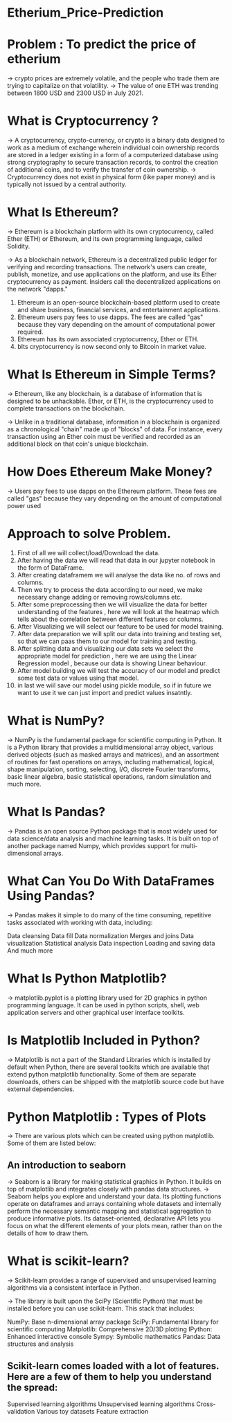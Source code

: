 # Etherium_Price-Prediction
# Problem : To predict the price of etherium
-> crypto prices are extremely volatile, and the people who trade them are trying to capitalize on that volatility.
-> The value of one ETH was trending between 1800 USD and 2300 USD in July 2021.

# What is Cryptocurrency ?
-> A cryptocurrency, crypto-currency, or crypto is a binary data designed to work as a medium of exchange wherein individual coin ownership records are stored in a ledger existing in a form of a computerized database using strong cryptography to secure transaction records, to control the creation of additional coins, and to verify the transfer of coin ownership.
-> Cryptocurrency does not exist in physical form (like paper money) and is typically not issued by a central authority.

# What Is Ethereum?
-> Ethereum is a blockchain platform with its own cryptocurrency, called Ether (ETH) or Ethereum, and its own programming language, called Solidity.

-> As a blockchain network, Ethereum is a decentralized public ledger for verifying and recording transactions. The network's users can create, publish, monetize, and use applications on the platform, and use its Ether cryptocurrency as payment. Insiders call the decentralized applications on the network "dapps."

1. Ethereum is an open-source blockchain-based platform used to create and share business, financial services, and entertainment applications.
2. Ethereum users pay fees to use dapps. The fees are called "gas" because they vary depending on the amount of computational power required.
3. Ethereum has its own associated cryptocurrency, Ether or ETH.
4. bIts cryptocurrency is now second only to Bitcoin in market value.

# What Is Ethereum in Simple Terms?
-> Ethereum, like any blockchain, is a database of information that is designed to be unhackable. Ether, or ETH, is the cryptocurrency used to complete transactions on the blockchain.

-> Unlike in a traditional database, information in a blockchain is organized as a chronological "chain" made up of "blocks" of data. For instance, every transaction using an Ether coin must be verified and recorded as an additional block on that coin's unique blockchain.

# How Does Ethereum Make Money?
-> Users pay fees to use dapps on the Ethereum platform. These fees are called "gas" because they vary depending on the amount of computational power used

# Approach to solve Problem.
1. First of all we will collect/load/Download the data.
2. After having the data we will read that data in our jupyter notebook in the form of DataFrame.
3. After creating dataframem we will analyse the data like no. of rows and columns.
4. Then we try to process the data according to our need, we make necessary change adding or removing rows/columns etc.
5. After some preprocessing then we will visualize the data for better understanding of the features , here we will look at the heatmap which tells about the correlation between different features or columns.
6. After Visualizing we will select our feature to be used for model training.
7. After data preparation we will split our data into training and testing set, so that we can paas them to our model for training and testing.
8. After splitting data and visualizing our data sets we select the appropriate model for prediction , here we are using the Linear Regression model , because our data is showing Linear behaviour.
9. After model building we will test the accuracy of our model and predict some test data or values using that model.
10. in last we wiil save our model using pickle module, so if in future we want to use it we can just import and predict values insatntly.


# What is NumPy?
-> NumPy is the fundamental package for scientific computing in Python. It is a Python library that provides a multidimensional array object, various derived objects (such as masked arrays and matrices), and an assortment of routines for fast operations on arrays, including mathematical, logical, shape manipulation, sorting, selecting, I/O, discrete Fourier transforms, basic linear algebra, basic statistical operations, random simulation and much more.

# What Is Pandas?
-> Pandas is an open source Python package that is most widely used for data science/data analysis and machine learning tasks. It is built on top of another package named Numpy, which provides support for multi-dimensional arrays.

# What Can You Do With DataFrames Using Pandas?
-> Pandas makes it simple to do many of the time consuming, repetitive tasks associated with working with data, including:

Data cleansing
Data fill
Data normalization
Merges and joins
Data visualization
Statistical analysis
Data inspection
Loading and saving data
And much more


# What Is Python Matplotlib?
-> matplotlib.pyplot is a plotting library used for 2D graphics in python programming language. It can be used in python scripts, shell, web application servers and other graphical user interface toolkits.

# Is Matplotlib Included in Python?
-> Matplotlib is not a part of the Standard Libraries which is installed by default when Python, there are several toolkits which are available that extend python matplotlib functionality. Some of them are separate downloads, others can be shipped with the matplotlib source code but have external dependencies.

# Python Matplotlib : Types of Plots
-> There are various plots which can be created using python matplotlib. Some of them are listed below:

## An introduction to seaborn
-> Seaborn is a library for making statistical graphics in Python. It builds on top of matplotlib and integrates closely with pandas data structures.
-> Seaborn helps you explore and understand your data. Its plotting functions operate on dataframes and arrays containing whole datasets and internally perform the necessary semantic mapping and statistical aggregation to produce informative plots. Its dataset-oriented, declarative API lets you focus on what the different elements of your plots mean, rather than on the details of how to draw them.

# What is scikit-learn?
-> Scikit-learn provides a range of supervised and unsupervised learning algorithms via a consistent interface in Python.

-> The library is built upon the SciPy (Scientific Python) that must be installed before you can use scikit-learn. This stack that includes:

NumPy: Base n-dimensional array package
SciPy: Fundamental library for scientific computing
Matplotlib: Comprehensive 2D/3D plotting
IPython: Enhanced interactive console
Sympy: Symbolic mathematics
Pandas: Data structures and analysis

## Scikit-learn comes loaded with a lot of features. Here are a few of them to help you understand the spread:

Supervised learning algorithms
Unsupervised learning algorithms
Cross-validation
Various toy datasets
Feature extraction








